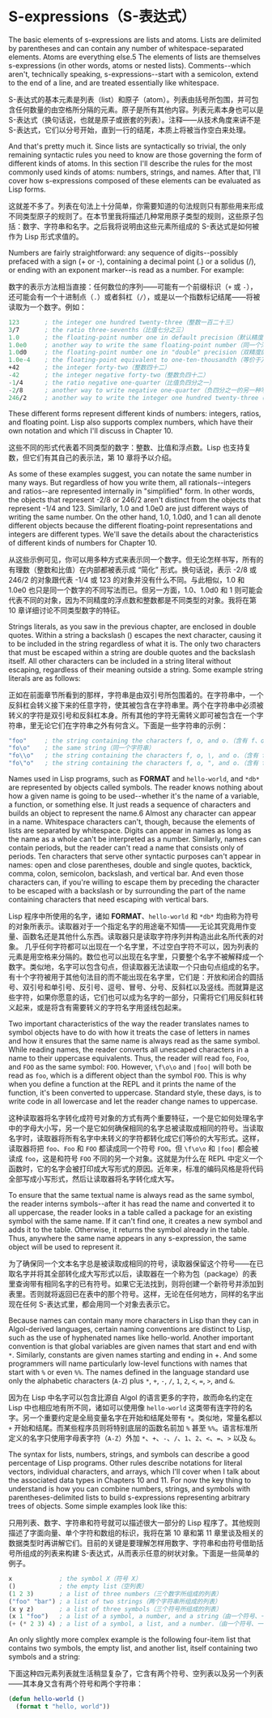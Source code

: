 # S-expressions（S-表达式）

The basic elements of s-expressions are lists and atoms. Lists are
delimited by parentheses and can contain any number of
whitespace-separated elements. Atoms are everything else.5 The
elements of lists are themselves s-expressions (in other words, atoms
or nested lists). Comments--which aren't, technically speaking,
s-expressions--start with a semicolon, extend to the end of a line,
and are treated essentially like whitespace.

S-表达式的基本元素是列表（list）和原子（atom）。列表由括号所包围，并可包含任何数量的由空格所分隔的元素。原子是所有其他内容。列表元素本身也可以是
S-表达式（换句话说，也就是原子或嵌套的列表）。注释——从技术角度来讲不是
S-表达式，它们以分号开始，直到一行的结尾，本质上将被当作空白来处理。

And that's pretty much it. Since lists are syntactically so trivial,
the only remaining syntactic rules you need to know are those
governing the form of different kinds of atoms. In this section I'll
describe the rules for the most commonly used kinds of atoms: numbers,
strings, and names. After that, I'll cover how s-expressions composed
of these elements can be evaluated as Lisp forms.

这就差不多了。列表在句法上十分简单，你需要知道的句法规则只有那些用来形成不同类型原子的规则了。在本节里我将描述几种常用原子类型的规则，这些原子包括：数字、字符串和名字。之后我将说明由这些元素所组成的
S-表达式是如何被作为 Lisp 形式求值的。

Numbers are fairly straightforward: any sequence of digits--possibly
prefaced with a sign (+ or -), containing a decimal point (.) or a
solidus (/), or ending with an exponent marker--is read as a
number. For example:

数字的表示方法相当直接：任何数位的序列——可能有一个前缀标识（`+` 或 `-`），还可能会有一个十进制点（`.`）或者斜杠（`/`），或是以一个指数标记结尾——将被读取为一个数字。例如：

```lisp
123       ; the integer one hundred twenty-three（整数一百二十三）
3/7       ; the ratio three-sevenths（比值七分之三）
1.0       ; the floating-point number one in default precision（默认精度的浮点数 1）
1.0e0     ; another way to write the same floating-point number（同一个浮点数的另一种写法）
1.0d0     ; the floating-point number one in "double" precision（双精度的浮点数 1）
1.0e-4    ; the floating-point equivalent to one-ten-thousandth（等价于万分之一的浮点数）
+42       ; the integer forty-two（整数四十二）
-42       ; the integer negative forty-two（整数负四十二）
-1/4      ; the ratio negative one-quarter（比值负四分之一）
-2/8      ; another way to write negative one-quarter（负四分之一的另一种写法）
246/2     ; another way to write the integer one hundred twenty-three（整数一百二十三的另一种写法）
```

These different forms represent different kinds of numbers: integers,
ratios, and floating point. Lisp also supports complex numbers, which
have their own notation and which I'll discuss in Chapter 10.

这些不同的形式代表着不同类型的数字：整数、比值和浮点数。Lisp
也支持复数，但它们有其自己的表示法，第 10 章将予以介绍。

As some of these examples suggest, you can notate the same number in
many ways. But regardless of how you write them, all
rationals--integers and ratios--are represented internally in
"simplified" form. In other words, the objects that represent -2/8 or
246/2 aren't distinct from the objects that represent -1/4
and 123. Similarly, 1.0 and 1.0e0 are just different ways of writing
the same number. On the other hand, 1.0, 1.0d0, and 1 can all denote
different objects because the different floating-point representations
and integers are different types. We'll save the details about the
characteristics of different kinds of numbers for Chapter 10.

从这些示例可见，你可以用多种方式来表示同一个数字。但无论怎样书写，所有的有理数（整数和比值）在内部都被表示成
“简化” 形式。换句话说，表示 -2/8 或 246/2 的对象跟代表
-1/4 或 123 的对象并没有什么不同。与此相似，1.0 和 1.0e0
也只是同一个数字的不同写法而已。但另一方面，1.0、1.0d0 和 1
则可能会代表不同的对象，因为不同精度的浮点数和整数都是不同类型的对象。我将在第 10
章详细讨论不同类型数字的特征。

Strings literals, as you saw in the previous chapter, are enclosed in
double quotes. Within a string a backslash (\) escapes the next
character, causing it to be included in the string regardless of what
it is. The only two characters that must be escaped within a string
are double quotes and the backslash itself. All other characters can
be included in a string literal without escaping, regardless of their
meaning outside a string. Some example string literals are as follows:

正如在前面章节所看到的那样，字符串是由双引号所包围着的。在字符串中，一个反斜杠会转义接下来的任意字符，使其被包含在字符串里。两个在字符串中必须被转义的字符是双引号和反斜杠本身。所有其他的字符无需转义即可被包含在一个字符串，里无论它们在字符串之外有何含义。下面是一些字符串的示例：

```lisp
"foo"     ; the string containing the characters f, o, and o.（含有 f、o、和 o 的字符串）
"fo\o"    ; the same string（同一个字符串）
"fo\\o"   ; the string containing the characters f, o, \, and o.（含有 f、o、\、和 o 的字符串）
"fo\"o"   ; the string containing the characters f, o, ", and o.（含有 f、o、"、和 o 的字符串）
```

Names used in Lisp programs, such as **FORMAT** and `hello-world`, and `*db*`
are represented by objects called symbols. The reader knows nothing
about how a given name is going to be used--whether it's the name of a
variable, a function, or something else. It just reads a sequence of
characters and builds an object to represent the name.6 Almost any
character can appear in a name. Whitespace characters can't, though,
because the elements of lists are separated by whitespace. Digits can
appear in names as long as the name as a whole can't be interpreted as
a number. Similarly, names can contain periods, but the reader can't
read a name that consists only of periods. Ten characters that serve
other syntactic purposes can't appear in names: open and close
parentheses, double and single quotes, backtick, comma, colon,
semicolon, backslash, and vertical bar. And even those characters can,
if you're willing to escape them by preceding the character to be
escaped with a backslash or by surrounding the part of the name
containing characters that need escaping with vertical bars.

Lisp 程序中所使用的名字，诸如 **FORMAT**、`hello-world` 和 `*db*`
均由称为符号的对象所表示。读取器对于一个指定名字的用途毫不知情——无论其究竟用作变量、函数名还是其他什么东西。读取器只是读取字符序列并构造出此名所代表的对象。 几乎任何字符都可以出现在一个名字里，不过空白字符不可以，因为列表的元素是用空格来分隔的。数位也可以出现在名字里，只要整个名字不被解释成一个数字。类似地，名字可以包含句点，但读取器无法读取一个只由句点组成的名字。有十个字符被用于其他句法目的而不能出现在名字里，它们是：开放和闭合的圆括号、双引号和单引号、反引号、逗号、冒号、分号、反斜杠以及竖线。而就算是这些字符，如果你愿意的话，它们也可以成为名字的一部分，只需将它们用反斜杠转义起来，或是将含有需要转义的字符名字用竖线包起来。

Two important characteristics of the way the reader translates names
to symbol objects have to do with how it treats the case of letters in
names and how it ensures that the same name is always read as the same
symbol. While reading names, the reader converts all unescaped
characters in a name to their uppercase equivalents. Thus, the reader
will read `foo`, `Foo`, and `FOO` as the same symbol: `FOO`. However, `\f\o\o`
and `|foo|` will both be read as `foo`, which is a different object than
the symbol `FOO`. This is why when you define a function at the REPL and
it prints the name of the function, it's been converted to
uppercase. Standard style, these days, is to write code in all
lowercase and let the reader change names to uppercase.

这种读取器将名字转化成符号对象的方式有两个重要特征，一个是它如何处理名字中的字母大小写，另一个是它如何确保相同的名字总被读取成相同的符号。当读取名字时，读取器将所有名字中未转义的字符都转化成它们等价的大写形式。这样，读取器将把
`foo`、`Foo` 和 `FOO` 都读成同一个符号 `FOO`。但 `\f\o\o` 和 `|foo|`
都会被读成 `foo`，这是和符号 `FOO` 不同的另一个对象。这就是为什么在 REPL
中定义一个函数时，它的名字会被打印成大写形式的原因。近年来，标准的编码风格是将代码全部写成小写形式，然后让读取器将名字转化成大写。

To ensure that the same textual name is always read as the same
symbol, the reader interns symbols--after it has read the name and
converted it to all uppercase, the reader looks in a table called a
package for an existing symbol with the same name. If it can't find
one, it creates a new symbol and adds it to the table. Otherwise, it
returns the symbol already in the table. Thus, anywhere the same name
appears in any s-expression, the same object will be used to represent
it.

为了确保同一个文本名字总是被读取成相同的符号，读取器保留这个符号——在已取名字并将其全部转化成大写形式以后，读取器在一个称为包（package）的表里查询带有相同名字的已有符号。如果它无法找到，则将创建一个新符号并添加到表里。否则就将返回已在表中的那个符号。这样，无论在任何地方，同样的名字出现在任何
S-表达式里，都会用同一个对象去表示它。

Because names can contain many more characters in Lisp than they can
in Algol-derived languages, certain naming conventions are distinct to
Lisp, such as the use of hyphenated names like hello-world. Another
important convention is that global variables are given names that
start and end with `*`. Similarly, constants are given names starting
and ending in +. And some programmers will name particularly low-level
functions with names that start with `%` or even `%%`. The names defined
in the language standard use only the alphabetic characters (`A-Z`) plus
`*`, `+`, `-`, `/`, `1`, `2`, `<`, `=`, `>`, and `&`.

因为在 Lisp 中名字可以包含比源自 Algol 的语言更多的字符，故而命名约定在
Lisp 中也相应地有所不同，诸如可以使用像 `hello-world`
这类带有连字符的名字。另一个重要约定是全局变量名字在开始和结尾处带有
`*`。类似地，常量名都以 `+`
开始和结尾。而某些程序员则将特别底层的函数名前加 `%` 甚至
`%%`。语言标准所定义的名字只使用字母表字符（`A-Z`）外加
`*`、`+`、`-`、`/`、`1`、`2`、`<`、`=`、`>` 以及 `&`。

The syntax for lists, numbers, strings, and symbols can describe a
good percentage of Lisp programs. Other rules describe notations for
literal vectors, individual characters, and arrays, which I'll cover
when I talk about the associated data types in Chapters 10 and 11. For
now the key thing to understand is how you can combine numbers,
strings, and symbols with parentheses-delimited lists to build
s-expressions representing arbitrary trees of objects. Some simple
examples look like this:

只用列表、数字、字符串和符号就可以描述很大一部分的 Lisp
程序了。其他规则描述了字面向量、单个字符和数组的标识，我将在第 10
章和第 11
章里谈及相关的数据类型时再讲解它们。目前的关键是要理解怎样用数字、字符串和由符号借助括号所组成的列表来构建
S-表达式，从而表示任意的树状对象。下面是一些简单的例子。

```lisp
x             ; the symbol X（符号 X）
()            ; the empty list（空列表）
(1 2 3)       ; a list of three numbers（三个数字所组成的列表）
("foo" "bar") ; a list of two strings（两个字符串所组成的列表）
(x y z)       ; a list of three symbols（三个符号所组成的列表）
(x 1 "foo")   ; a list of a symbol, a number, and a string（由一个符号、一个数字和一个字符串所组成的列表）
(+ (* 2 3) 4) ; a list of a symbol, a list, and a number.（由一个符号、一个列表和一个数字所组成的列表）
```

An only slightly more complex example is the following four-item list
that contains two symbols, the empty list, and another list, itself
containing two symbols and a string:

下面这种四元素列表就生活稍显复杂了，它含有两个符号、空列表以及另一个列表——其本身又含有两个符号和两个字符串：

```lisp
(defun hello-world ()
  (format t "hello, world"))
```
